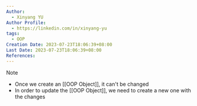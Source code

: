 ```yaml
---
Author:
  - Xinyang YU
Author Profile:
  - https://linkedin.com/in/xinyang-yu
tags:
  - OOP
Creation Date: 2023-07-23T18:06:39+08:00
Last Date: 2023-07-23T18:06:39+08:00
References:
---
```

>[!note]
>- Once we create an [[OOP Object]], it can't be changed
>- In order to update the [[OOP Object]], we need to create a new one with the changes